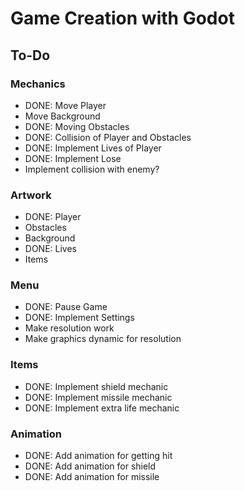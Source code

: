 # Game Creation with Godot
## To-Do
### Mechanics
- DONE: Move Player
- Move Background
- DONE: Moving Obstacles
- DONE: Collision of Player and Obstacles
- DONE: Implement Lives of Player
- DONE: Implement Lose
- Implement collision with enemy?
### Artwork
- DONE: Player
- Obstacles
- Background
- DONE: Lives
- Items
### Menu
- DONE: Pause Game
- DONE: Implement Settings
- Make resolution work
- Make graphics dynamic for resolution
### Items
- DONE: Implement shield mechanic
- DONE: Implement missile mechanic
- DONE: Implement extra life mechanic
### Animation
- DONE: Add animation for getting hit
- DONE: Add animation for shield
- DONE: Add animation for missile
